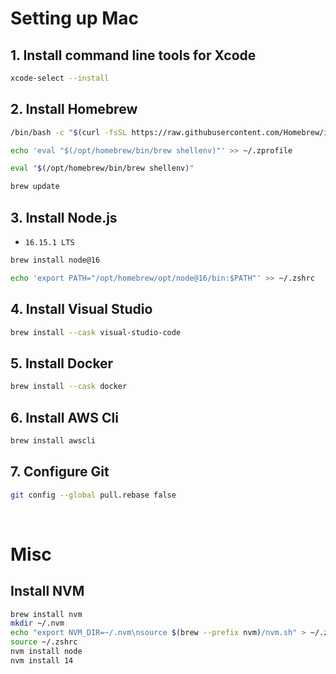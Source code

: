 # Setting up Mac
## 1. Install command line tools for Xcode
```zsh
xcode-select --install
```

## 2. Install Homebrew
```zsh
/bin/bash -c "$(curl -fsSL https://raw.githubusercontent.com/Homebrew/install/HEAD/install.sh)"

echo 'eval "$(/opt/homebrew/bin/brew shellenv)"' >> ~/.zprofile

eval "$(/opt/homebrew/bin/brew shellenv)"

brew update
```

## 3. Install Node.js
- `16.15.1 LTS`
```zsh
brew install node@16

echo 'export PATH="/opt/homebrew/opt/node@16/bin:$PATH"' >> ~/.zshrc
```

## 4. Install Visual Studio
```zsh
brew install --cask visual-studio-code
```

## 5. Install Docker
```zsh
brew install --cask docker
```

## 6. Install AWS Cli
```zsh
brew install awscli
```

## 7. Configure Git
```zsh
git config --global pull.rebase false
```

&nbsp;

# Misc
## Install NVM
```zsh
brew install nvm
mkdir ~/.nvm
echo "export NVM_DIR=~/.nvm\nsource $(brew --prefix nvm)/nvm.sh" > ~/.zshrc
source ~/.zshrc
nvm install node
nvm install 14
```
